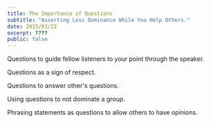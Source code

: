 ```yaml
---
title: The Importance of Questions
subtitle: "Asserting Less Dominance While You Help Others."
date: 2015/03/22
excerpt: ????
public: false
---
```


Questions to guide fellow listeners to your point through the speaker.

Questions as a sign of respect.

Questions to answer other's questions.

Using questions to not dominate a group.

Phrasing statements as questions to allow others to have opinions.
